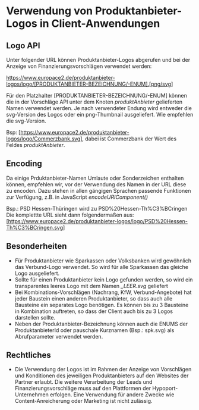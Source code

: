# Verwendung von Produktanbieter-Logos in Client-Anwendungen

## Logo API
Unter folgender URL können Produktanbieter-Logos abgerufen und bei der Anzeige von Finanzierungsvorschlägen verwendet werden:

https://www.europace2.de/produktanbieter-logos/logo/[PRODUKTANBIETER-BEZEICHNUNG/-ENUM].[png/svg]

Für den Platzhalter [PRODUKTANBIETER-BEZEICHNUNG/-ENUM] können die in der Vorschläge API unter dem Knoten _produktAnbieter_ gelieferten Namen verwendet werden.
Je nach verwendeter Endung wird entweder die svg-Version des Logos oder ein png-Thumbnail ausgeliefert. Wie empfehlen die svg-Version.

Bsp: [https://www.europace2.de/produktanbieter-logos/logo/Commerzbank.svg], dabei ist Commerzbank der Wert des Feldes _produktAnbieter_.

## Encoding
Da einige Prduktanbieter-Namen Umlaute oder Sonderzeichen enthalten können, empfehlen wir, vor der Verwendung des Namen in der URL diese zu encoden.
Dazu stehen in allen gängigen Sprachen passende Funktionen zur Verfügung, z.B. in JavaScript _encodeURIComponent()_

Bsp.: PSD Hessen-Thüringen wird zu PSD%20Hessen-Th%C3%BCringen
Die komplettte URL sieht dann folgendermaßen aus: [https://www.europace2.de/produktanbieter-logos/logo/PSD%20Hessen-Th%C3%BCringen.svg]

## Besonderheiten
- Für Produktanbieter wie Sparkassen oder Volksbanken wird gewöhnlich das Verbund-Logo verwendet. So wird für alle Sparkassen das gleiche Logo ausgeliefert.
- Sollte für einen Produktanbieter kein Logo gefunden werden, so wird ein transparentes leeres Logo mit dem Namen _\_LEER.svg_ geliefert
- Bei Kombinations-Vorschlägen (Nachrang, KfW, Verbund-Angebote) hat jeder Baustein einen anderen Produktanbieter, so dass auch alle Bausteine ein separates Logo benötigen.
  Es können bis zu 3 Bausteine in Kombination auftreten, so dass der Client auch bis zu 3 Logos darstellen sollte.
- Neben der Produktanbieter-Bezeichnung können auch die ENUMS der ProduktanbieterId oder pauschale Kurznamen (Bsp.: spk.svg) als Abrufparameter verwendet werden.

## Rechtliches
- Die Verwendung der Logos ist im Rahmen der Anzeige von Vorschlägen und Konditionen des jeweiligen Produktanbieters auf den Websites der Partner erlaubt. Die weitere Verarbeitung der Leads und Finanzierungsvorschläge muss auf den Plattformen der Hypoport-Unternehmen erfolgen. Eine Verwendung für andere Zwecke wie Content-Anreicherung oder Marketing ist nicht zulässig.
